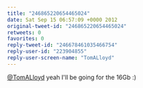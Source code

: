 ```yaml
---
title: "246865220654465024"
date: Sat Sep 15 06:57:09 +0000 2012
original-tweet-id: "246865220654465024"
retweets: 0
favorites: 0
reply-tweet-id: "246678461035466754"
reply-user-id: "223904855"
reply-user-screen-name: "TomALloyd"
---
```

<a href="https://twitter.com/TomALloyd">@TomALloyd</a> yeah I'll be going for the 16Gb :)
